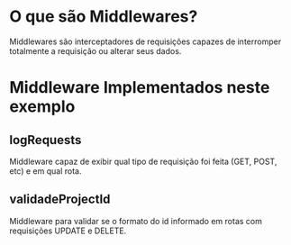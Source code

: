 # O que são Middlewares?
Middlewares são interceptadores de requisições capazes de interromper totalmente a requisição ou alterar seus dados.

# Middleware Implementados neste exemplo

## logRequests
Middleware capaz de exibir qual tipo de requisição foi feita (GET, POST, etc) e em qual rota.

## validadeProjectId
Middleware para validar se o formato do id informado em rotas com requisições UPDATE e DELETE. 